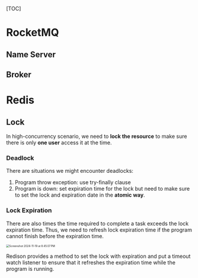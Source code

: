 [TOC]

# RocketMQ

## Name Server



## Broker







# Redis

## Lock

In high-concurrency scenario, we need to **lock the resource** to make sure there is only **one user** access it at the time.

### Deadlock

There are situations we might encounter deadlocks:

1. Program throw exception: use try-finally clause
2. Program is down: set expiration time for the lock but need to make sure to set the lock and expiration date in the **atomic way**.

### Lock Expiration

There are also times the time required to complete a task exceeds the lock expiration time. Thus, we need to refresh lock expiration time if the program cannot finish before the expiration time.

<img src="./assets/Screenshot 2024-11-19 at 8.45.07 PM.png" alt="Screenshot 2024-11-19 at 8.45.07 PM" style="zoom:50%;" />

Redison provides a method to set the lock with expiration and put a timeout watch listener to ensure that it refreshes the expiration time while the program is running.





